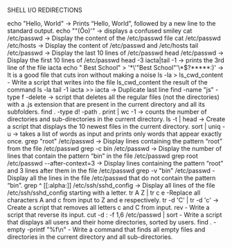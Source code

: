 SHELL I/O REDIRECTIONS

echo "Hello, World" -> Prints “Hello, World”, followed by a new line to the standard output.
echo "\"(Ôo)'" -> displays a confused smiley
cat /etc/passwd -> Display the content of the /etc/passwd file
cat /etc/passwd /etc/hosts -> Display the content of /etc/passwd and /etc/hosts
tail /etc/passwd -> Display the last 10 lines of /etc/passwd
head /etc/passwd -> Display the first 10 lines of /etc/passwd
head -3 iacta|tail -1  -> prints the 3rd line of the file iacta
echo " Best School" > '\*\\'"Best School"\'\\*$\?\*\*\*\*\*:)' ->  It is a good file that cuts iron without making a noise
ls -la > ls_cwd_content - Write a script that writes into the file ls_cwd_content the result of the command ls -la
tail -1 iacta >> iacta -> Duplicate last line
find -name "js" -type f -delete -> script that deletes all the regular files (not the directories) with a .js extension that are present in the current directory and all its subfolders.
find . -type d! -path . print | wc -1 -> counts the number of directories and sub-directories in the current directory.
ls -t | head -> Create a script that displays the 10 newest files in the current directory.
sort | uniq -u -> takes a list of words as input and prints only words that appear exactly once.
grep "root" /etc/passwd -> Display lines containing the pattern “root” from the file /etc/passwd
grep -c bin /etc/passwd -> Display the number of lines that contain the pattern “bin” in the file /etc/passwd
grep root /etc/passwd --after-context=3 -> Display lines containing the pattern “root” and 3 lines after them in the file /etc/passwd
grep -v "bin" /etc/passwd - Display all the lines in the file /etc/passwd that do not contain the pattern “bin”.
grep ^ [[:alpha:]] /etc/ssh/sshd_config -> Display all lines of the file /etc/ssh/sshd_config starting with a letter.
tr A Z | tr c e -Replace all characters A and c from input to Z and e respectively.
tr -d 'C' | tr -d 'c' -> Create a script that removes all letters c and C from input.
rev - Write a script that reverse its input.
cut -d : -f 1,6 /etc/passwd | sort - Write a script that displays all users and their home directories, sorted by users.
find . -empty -printf "%f\n" - Write a command that finds all empty files and directories in the current directory and all sub-directories.
